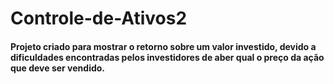 # Controle-de-Ativos2

#### Projeto criado para mostrar o retorno sobre um valor investido, devido a dificuldades encontradas pelos investidores de aber qual o preço da ação que deve ser vendido. 

